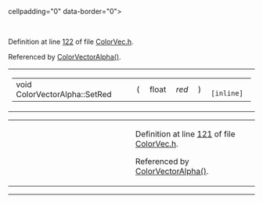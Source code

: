 cellpadding="0" data-border="0">
<colgroup>
<col style="width: 50%" />
<col style="width: 50%" />
</colgroup>
<tbody>
<tr>
<td> </td>
<td><p>Definition at line <a href="ColorVec_8h-source.md#l00122" class="el">122</a> of file <a href="ColorVec_8h-source.md" class="el">ColorVec.h</a>.</p>
<p>Referenced by <a href="ColorVec_8inl-source.md#l00034" class="el">ColorVectorAlpha()</a>.</p></td>
</tr>
</tbody>
</table>

<span id="d7273911cb90fe6ee6f7ba06eaa288b4" class="anchor"></span>

<table class="mdTable" data-cellpadding="2" data-cellspacing="0">
<colgroup>
<col style="width: 100%" />
</colgroup>
<tbody>
<tr>
<td class="mdRow"><table data-cellpadding="0" data-cellspacing="0" data-border="0">
<tbody>
<tr>
<td class="md" data-nowrap="" data-valign="top">void ColorVectorAlpha::SetRed</td>
<td class="md" data-valign="top">( </td>
<td class="md" data-nowrap="" data-valign="top">float </td>
<td class="mdname1" data-valign="top" data-nowrap=""><em>red</em></td>
<td class="md" data-valign="top"> ) </td>
<td class="md" data-nowrap=""><code> [inline]</code></td>
</tr>
</tbody>
</table></td>
</tr>
</tbody>
</table>

<table data-cellspacing="5" data-cellpadding="0" data-border="0">
<colgroup>
<col style="width: 50%" />
<col style="width: 50%" />
</colgroup>
<tbody>
<tr>
<td> </td>
<td><p>Definition at line <a href="ColorVec_8h-source.md#l00121" class="el">121</a> of file <a href="ColorVec_8h-source.md" class="el">ColorVec.h</a>.</p>
<p>Referenced by <a href="ColorVec_8inl-source.md#l00034" class="el">ColorVectorAlpha()</a>.</p></td>
</tr>
</tbody>
</table>

------------------------------------------------------------------------

